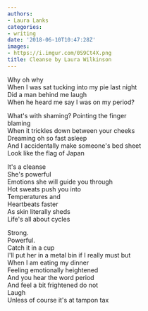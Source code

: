 ```yaml
---
authors:
- Laura Lanks
categories:
- writing
date: '2018-06-10T10:47:28Z'
images:
- https://i.imgur.com/0S9Ct4X.png
title: Cleanse by Laura Wilkinson
---
```

Why oh why<br>
When I was sat tucking into my pie last night<br>
Did a man behind me laugh<br>
When he heard me say I was on my period?<br>

What's with shaming? Pointing the finger<br>
blaming<br>
When it trickles down between your cheeks<br>
Dreaming oh so fast asleep<br>
And I accidentally make someone's bed sheet<br>
Look like the flag of Japan<br>

It's a cleanse<br>
She's powerful<br>
Emotions she will guide you through<br>
Hot sweats push you into<br>
Temperatures and<br>
Heartbeats faster<br>
As skin literally sheds<br>
Life's all about cycles<br>

Strong.<br>
Powerful.<br>
Catch it in a cup<br>
I'll put her in a metal bin if I really must but<br>
When I am eating my dinner<br>
Feeling emotionally heightened<br>
And you hear the word period<br>
And feel a bit frightened do not<br>
Laugh<br>
Unless of course it's at tampon tax<br>